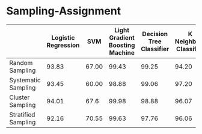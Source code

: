 # Sampling-Assignment
|  | Logistic Regression | SVM | Light Gradient Boosting Machine | Decision Tree Classifier | K Neighbors Classifier |
|----------|----------|----------|----------|----------|----------|
| Random Sampling | 93.83 | 67.00 | 99.43 | 99.25 | 94.20 |
| Systematic Sampling | 93.45 | 60.00 | 98.88 | 99.06 | 97.20 |
| Cluster Sampling | 94.01 | 67.6 | 99.98 | 98.88 | 96.07 |
| Stratified Sampling | 92.16 | 70.55 | 99.63 | 97.76 | 96.06 |
